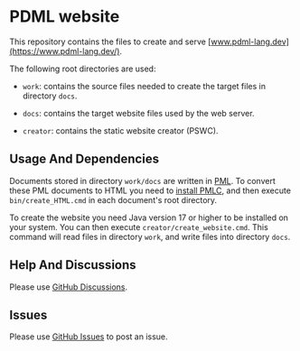 # PDML website

This repository contains the files to create and serve [www.pdml-lang.dev](https://www.pdml-lang.dev/).

The following root directories are used:

- `work`: contains the source files needed to create the target files in directory `docs`.

- `docs`: contains the target website files used by the web server.

- `creator`: contains the static website creator (PSWC).

## Usage And Dependencies

Documents stored in directory `work/docs` are written in [PML](https://www.pml-lang.dev/).
To convert these PML documents to HTML you need to [install PMLC](https://www.pml-lang.dev/downloads/install.html), and then execute `bin/create_HTML.cmd` in each document's root directory.

To create the website you need Java version 17 or higher to be installed on your system.
You can then execute `creator/create_website.cmd`. This command will read files in directory `work`, and write files into directory `docs`.

## Help And Discussions

Please use [GitHub Discussions](https://github.com/pdml-lang/pdml-lang.github.io/discussions).

## Issues

Please use [GitHub Issues](https://github.com/pdml-lang/pdml-lang.github.io/issues) to post an issue.

